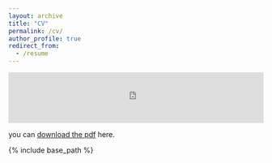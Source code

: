 ```yaml
---
layout: archive
title: "CV"
permalink: /cv/
author_profile: true
redirect_from:
  - /resume
---
```


<embed src="http://docs.google.com/viewer?url=[https://filiperecch.github.io/files/CV_Filipe_Recch_NOV_24.pdf]&embedded=true" type="application/pdf" width="100%" height="100vh"/>

you can [download the pdf](https://filiperecch.github.io/files/CV_Filipe_Recch_NOV_24.pdf) here.

{% include base_path %}


